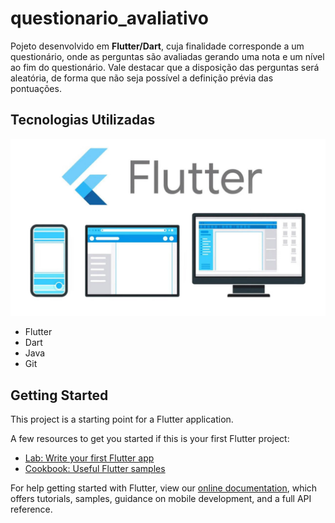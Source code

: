 # questionario_avaliativo

Pojeto desenvolvido em **Flutter/Dart**, cuja finalidade corresponde a um questionário, onde as perguntas são avaliadas gerando uma nota e um nível ao fim do questionário.
Vale destacar que a disposição das perguntas será aleatória, de forma que não seja possível a definição prévia das pontuações.

## Tecnologias Utilizadas

[![Logo do Flutter](lib/img/flutter.jpg)](https://flutter.dev/)

* Flutter
* Dart
* Java
* Git

## Getting Started

This project is a starting point for a Flutter application.

A few resources to get you started if this is your first Flutter project:

- [Lab: Write your first Flutter app](https://flutter.dev/docs/get-started/codelab)
- [Cookbook: Useful Flutter samples](https://flutter.dev/docs/cookbook)

For help getting started with Flutter, view our
[online documentation](https://flutter.dev/docs), which offers tutorials,
samples, guidance on mobile development, and a full API reference.

